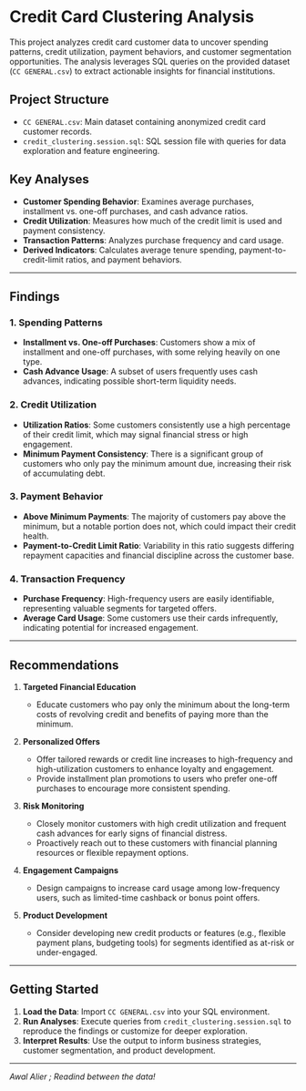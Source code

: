 # Credit Card Clustering Analysis

This project analyzes credit card customer data to uncover spending patterns, credit utilization, payment behaviors, and customer segmentation opportunities. The analysis leverages SQL queries on the provided dataset (`CC GENERAL.csv`) to extract actionable insights for financial institutions.

## Project Structure

- `CC GENERAL.csv`: Main dataset containing anonymized credit card customer records.
- `credit_clustering.session.sql`: SQL session file with queries for data exploration and feature engineering.

## Key Analyses

- **Customer Spending Behavior**: Examines average purchases, installment vs. one-off purchases, and cash advance ratios.
- **Credit Utilization**: Measures how much of the credit limit is used and payment consistency.
- **Transaction Patterns**: Analyzes purchase frequency and card usage.
- **Derived Indicators**: Calculates average tenure spending, payment-to-credit-limit ratios, and payment behaviors.

---

## Findings

### 1. Spending Patterns
- **Installment vs. One-off Purchases**: Customers show a mix of installment and one-off purchases, with some relying heavily on one type.
- **Cash Advance Usage**: A subset of users frequently uses cash advances, indicating possible short-term liquidity needs.

### 2. Credit Utilization
- **Utilization Ratios**: Some customers consistently use a high percentage of their credit limit, which may signal financial stress or high engagement.
- **Minimum Payment Consistency**: There is a significant group of customers who only pay the minimum amount due, increasing their risk of accumulating debt.

### 3. Payment Behavior
- **Above Minimum Payments**: The majority of customers pay above the minimum, but a notable portion does not, which could impact their credit health.
- **Payment-to-Credit Limit Ratio**: Variability in this ratio suggests differing repayment capacities and financial discipline across the customer base.

### 4. Transaction Frequency
- **Purchase Frequency**: High-frequency users are easily identifiable, representing valuable segments for targeted offers.
- **Average Card Usage**: Some customers use their cards infrequently, indicating potential for increased engagement.

---

## Recommendations

1. **Targeted Financial Education**
   - Educate customers who pay only the minimum about the long-term costs of revolving credit and benefits of paying more than the minimum.

2. **Personalized Offers**
   - Offer tailored rewards or credit line increases to high-frequency and high-utilization customers to enhance loyalty and engagement.
   - Provide installment plan promotions to users who prefer one-off purchases to encourage more consistent spending.

3. **Risk Monitoring**
   - Closely monitor customers with high credit utilization and frequent cash advances for early signs of financial distress.
   - Proactively reach out to these customers with financial planning resources or flexible repayment options.

4. **Engagement Campaigns**
   - Design campaigns to increase card usage among low-frequency users, such as limited-time cashback or bonus point offers.

5. **Product Development**
   - Consider developing new credit products or features (e.g., flexible payment plans, budgeting tools) for segments identified as at-risk or under-engaged.

---

## Getting Started

1. **Load the Data**: Import `CC GENERAL.csv` into your SQL environment.
2. **Run Analyses**: Execute queries from `credit_clustering.session.sql` to reproduce the findings or customize for deeper exploration.
3. **Interpret Results**: Use the output to inform business strategies, customer segmentation, and product development.

---

*Awal Alier ; Readind between the data!*
